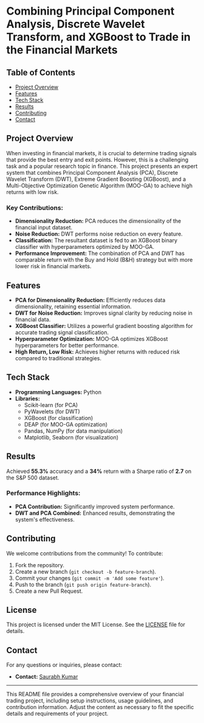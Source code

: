 # Combining Principal Component Analysis, Discrete Wavelet Transform, and XGBoost to Trade in the Financial Markets

## Table of Contents

- [Project Overview](#project-overview)
- [Features](#features)
- [Tech Stack](#tech-stack)
- [Results](#results)
- [Contributing](#contributing)
- [Contact](#contact)

## Project Overview

When investing in financial markets, it is crucial to determine trading signals that provide the best entry and exit points. However, this is a challenging task and a popular research topic in finance. This project presents an expert system that combines Principal Component Analysis (PCA), Discrete Wavelet Transform (DWT), Extreme Gradient Boosting (XGBoost), and a Multi-Objective Optimization Genetic Algorithm (MOO-GA) to achieve high returns with low risk.

### Key Contributions:

- **Dimensionality Reduction:** PCA reduces the dimensionality of the financial input dataset.
- **Noise Reduction:** DWT performs noise reduction on every feature.
- **Classification:** The resultant dataset is fed to an XGBoost binary classifier with hyperparameters optimized by MOO-GA.
- **Performance Improvement:** The combination of PCA and DWT has comparable return with the Buy and Hold (B&H) strategy but with more lower risk in financial markets.

## Features

- **PCA for Dimensionality Reduction:** Efficiently reduces data dimensionality, retaining essential information.
- **DWT for Noise Reduction:** Improves signal clarity by reducing noise in financial data.
- **XGBoost Classifier:** Utilizes a powerful gradient boosting algorithm for accurate trading signal classification.
- **Hyperparameter Optimization:** MOO-GA optimizes XGBoost hyperparameters for better performance.
- **High Return, Low Risk:** Achieves higher returns with reduced risk compared to traditional strategies.

## Tech Stack

- **Programming Languages:** Python
- **Libraries:** 
  - Scikit-learn (for PCA)
  - PyWavelets (for DWT)
  - XGBoost (for classification)
  - DEAP (for MOO-GA optimization)
  - Pandas, NumPy (for data manipulation)
  - Matplotlib, Seaborn (for visualization)

## Results

Achieved **55.3%** accuracy and a **34%** return with a Sharpe ratio of **2.7** on the S&P 500 dataset.

### Performance Highlights:

- **PCA Contribution:** Significantly improved system performance.
- **DWT and PCA Combined:** Enhanced results, demonstrating the system's effectiveness.

## Contributing

We welcome contributions from the community! To contribute:

1. Fork the repository.
2. Create a new branch (`git checkout -b feature-branch`).
3. Commit your changes (`git commit -m 'Add some feature'`).
4. Push to the branch (`git push origin feature-branch`).
5. Create a new Pull Request.

## License

This project is licensed under the MIT License. See the [LICENSE](LICENSE) file for details.

## Contact

For any questions or inquiries, please contact:

- **Contact:** [Saurabh Kumar](mailto:saurabh_k@ma.iitr.ac.in)

---

This README file provides a comprehensive overview of your financial trading project, including setup instructions, usage guidelines, and contribution information. Adjust the content as necessary to fit the specific details and requirements of your project.
